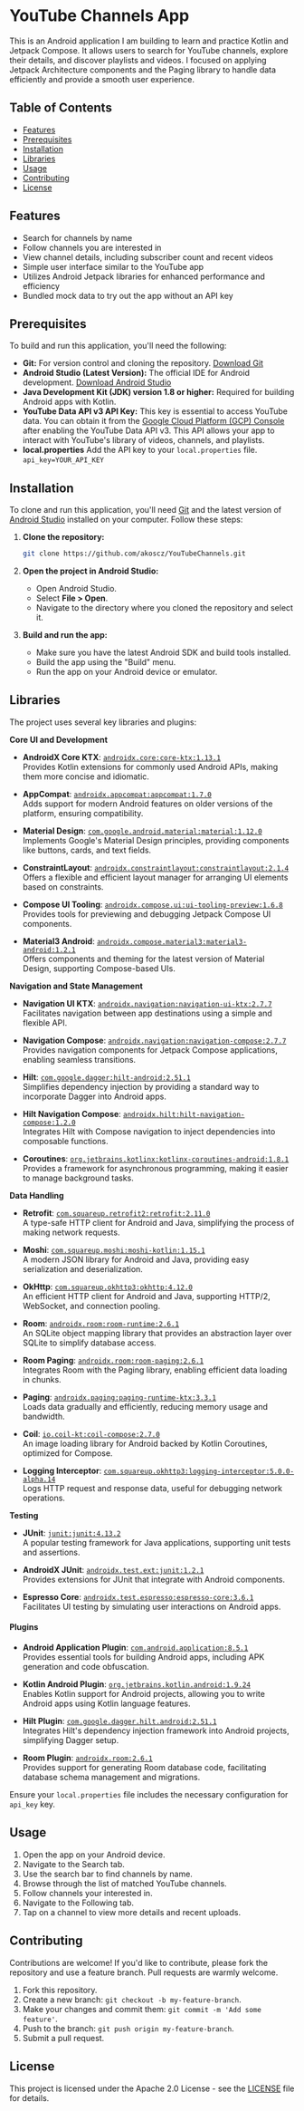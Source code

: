 
# YouTube Channels App

This is an Android application I am building to learn and practice Kotlin and Jetpack Compose. It allows users to search for YouTube channels, explore their details, and discover playlists and videos.  I focused on applying Jetpack Architecture components and the Paging library to handle data efficiently and provide a smooth user experience.

## Table of Contents

- [Features](#features)
- [Prerequisites](#prerequisites)
- [Installation](#installation)
- [Libraries](#libraries)
- [Usage](#usage)
- [Contributing](#contributing)
- [License](#license)

## Features

- Search for channels by name
- Follow channels you are interested in
- View channel details, including subscriber count and recent videos
- Simple user interface similar to the YouTube app
- Utilizes Android Jetpack libraries for enhanced performance and efficiency
- Bundled mock data to try out the app without an API key

## Prerequisites
To build and run this application, you'll need the following:

* **Git:** For version control and cloning the repository. [Download Git](https://git-scm.com)
* **Android Studio (Latest Version):** The official IDE for Android development. [Download Android Studio](https://developer.android.com/studio)
* **Java Development Kit (JDK) version 1.8 or higher:** Required for building Android apps with Kotlin.
* **YouTube Data API v3 API Key:** This key is essential to access YouTube data. You can obtain it from the [Google Cloud Platform (GCP) Console](https://console.cloud.google.com/) after enabling the YouTube Data API v3. This API allows your app to interact with YouTube's library of videos, channels, and playlists.
* **local.properties** Add the API key to your `local.properties` file. ```api_key=YOUR_API_KEY```

## Installation

To clone and run this application, you'll need [Git](https://git-scm.com) and the latest version of [Android Studio](https://developer.android.com/studio) installed on your computer. Follow these steps:

1. **Clone the repository:**

   ```bash
   git clone https://github.com/akoscz/YouTubeChannels.git
   ```

2. **Open the project in Android Studio:**

    - Open Android Studio.
    - Select **File > Open**.
    - Navigate to the directory where you cloned the repository and select it.

3. **Build and run the app:**

    - Make sure you have the latest Android SDK and build tools installed.
    - Build the app using the "Build" menu.
    - Run the app on your Android device or emulator.

## Libraries
The project uses several key libraries and plugins:

**Core UI and Development**

- **AndroidX Core KTX**: [`androidx.core:core-ktx:1.13.1`](https://developer.android.com/jetpack/androidx/releases/core)  
  Provides Kotlin extensions for commonly used Android APIs, making them more concise and idiomatic.

- **AppCompat**: [`androidx.appcompat:appcompat:1.7.0`](https://developer.android.com/jetpack/androidx/releases/appcompat)  
  Adds support for modern Android features on older versions of the platform, ensuring compatibility.

- **Material Design**: [`com.google.android.material:material:1.12.0`](https://material.io/develop/android)  
  Implements Google's Material Design principles, providing components like buttons, cards, and text fields.

- **ConstraintLayout**: [`androidx.constraintlayout:constraintlayout:2.1.4`](https://developer.android.com/reference/androidx/constraintlayout/widget/ConstraintLayout)  
  Offers a flexible and efficient layout manager for arranging UI elements based on constraints.

- **Compose UI Tooling**: [`androidx.compose.ui:ui-tooling-preview:1.6.8`](https://developer.android.com/jetpack/compose/tooling)  
  Provides tools for previewing and debugging Jetpack Compose UI components.

- **Material3 Android**: [`androidx.compose.material3:material3-android:1.2.1`](https://developer.android.com/jetpack/compose/material3)  
  Offers components and theming for the latest version of Material Design, supporting Compose-based UIs.

**Navigation and State Management**

- **Navigation UI KTX**: [`androidx.navigation:navigation-ui-ktx:2.7.7`](https://developer.android.com/guide/navigation)  
  Facilitates navigation between app destinations using a simple and flexible API.

- **Navigation Compose**: [`androidx.navigation:navigation-compose:2.7.7`](https://developer.android.com/jetpack/compose/navigation)  
  Provides navigation components for Jetpack Compose applications, enabling seamless transitions.

- **Hilt**: [`com.google.dagger:hilt-android:2.51.1`](https://dagger.dev/hilt/)  
  Simplifies dependency injection by providing a standard way to incorporate Dagger into Android apps.

- **Hilt Navigation Compose**: [`androidx.hilt:hilt-navigation-compose:1.2.0`](https://developer.android.com/jetpack/compose/libraries#hilt)  
  Integrates Hilt with Compose navigation to inject dependencies into composable functions.

- **Coroutines**: [`org.jetbrains.kotlinx:kotlinx-coroutines-android:1.8.1`](https://kotlinlang.org/docs/coroutines-overview.html)  
  Provides a framework for asynchronous programming, making it easier to manage background tasks.

**Data Handling**

- **Retrofit**: [`com.squareup.retrofit2:retrofit:2.11.0`](https://square.github.io/retrofit/)  
  A type-safe HTTP client for Android and Java, simplifying the process of making network requests.

- **Moshi**: [`com.squareup.moshi:moshi-kotlin:1.15.1`](https://github.com/square/moshi)  
  A modern JSON library for Android and Java, providing easy serialization and deserialization.

- **OkHttp**: [`com.squareup.okhttp3:okhttp:4.12.0`](https://square.github.io/okhttp/)  
  An efficient HTTP client for Android and Java, supporting HTTP/2, WebSocket, and connection pooling.

- **Room**: [`androidx.room:room-runtime:2.6.1`](https://developer.android.com/jetpack/androidx/releases/room)  
  An SQLite object mapping library that provides an abstraction layer over SQLite to simplify database access.

- **Room Paging**: [`androidx.room:room-paging:2.6.1`](https://developer.android.com/jetpack/androidx/releases/room)  
  Integrates Room with the Paging library, enabling efficient data loading in chunks.

- **Paging**: [`androidx.paging:paging-runtime-ktx:3.3.1`](https://developer.android.com/topic/libraries/architecture/paging)  
  Loads data gradually and efficiently, reducing memory usage and bandwidth.

- **Coil**: [`io.coil-kt:coil-compose:2.7.0`](https://coil-kt.github.io/coil/compose/)  
  An image loading library for Android backed by Kotlin Coroutines, optimized for Compose.

- **Logging Interceptor**: [`com.squareup.okhttp3:logging-interceptor:5.0.0-alpha.14`](https://square.github.io/okhttp/features/interceptors/)  
  Logs HTTP request and response data, useful for debugging network operations.

**Testing**

- **JUnit**: [`junit:junit:4.13.2`](https://junit.org/junit4/)  
  A popular testing framework for Java applications, supporting unit tests and assertions.

- **AndroidX JUnit**: [`androidx.test.ext:junit:1.2.1`](https://developer.android.com/jetpack/androidx/releases/test)  
  Provides extensions for JUnit that integrate with Android components.

- **Espresso Core**: [`androidx.test.espresso:espresso-core:3.6.1`](https://developer.android.com/training/testing/espresso)  
  Facilitates UI testing by simulating user interactions on Android apps.

#### Plugins

- **Android Application Plugin**: [`com.android.application:8.5.1`](https://developer.android.com/studio/releases/gradle-plugin#updating-plugin)  
  Provides essential tools for building Android apps, including APK generation and code obfuscation.

- **Kotlin Android Plugin**: [`org.jetbrains.kotlin.android:1.9.24`](https://kotlinlang.org/docs/releases.html#release-details)  
  Enables Kotlin support for Android projects, allowing you to write Android apps using Kotlin language features.

- **Hilt Plugin**: [`com.google.dagger.hilt.android:2.51.1`](https://dagger.dev/hilt/)  
  Integrates Hilt's dependency injection framework into Android projects, simplifying Dagger setup.

- **Room Plugin**: [`androidx.room:2.6.1`](https://developer.android.com/jetpack/androidx/releases/room)  
  Provides support for generating Room database code, facilitating database schema management and migrations.

Ensure your `local.properties` file includes the necessary configuration for ```api_key``` key.

## Usage

1. Open the app on your Android device.
2. Navigate to the Search tab. 
3. Use the search bar to find channels by name.
4. Browse through the list of matched YouTube channels.
5. Follow channels your interested in.
6. Navigate to the Following tab. 
7. Tap on a channel to view more details and recent uploads.

## Contributing

Contributions are welcome! If you'd like to contribute, please fork the repository and use a feature branch. Pull requests are warmly welcome.

1. Fork this repository.
2. Create a new branch: `git checkout -b my-feature-branch`.
3. Make your changes and commit them: `git commit -m 'Add some feature'`.
4. Push to the branch: `git push origin my-feature-branch`.
5. Submit a pull request.

## License

This project is licensed under the Apache 2.0 License - see the [LICENSE](LICENSE) file for details.
